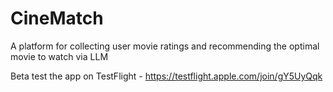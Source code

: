 # CineMatch
A platform for collecting user movie ratings and recommending the optimal movie to watch via LLM

Beta test the app on TestFlight - https://testflight.apple.com/join/gY5UyQqk
